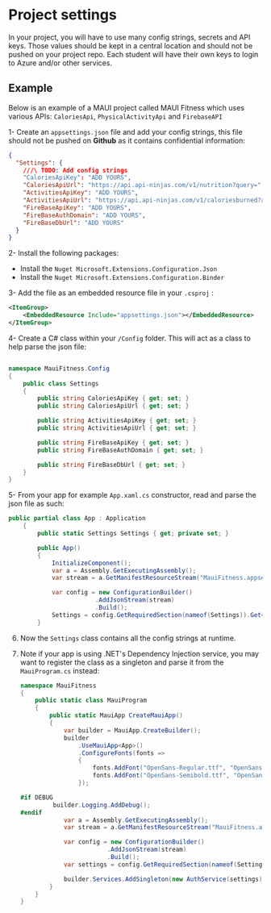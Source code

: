 # Project settings

In your project, you will have to use many config strings, secrets and API keys. Those values should be kept in a central location and should not be pushed on your project repo. Each student will have their own keys to login to Azure and/or other services. 

## Example

Below is an example of a MAUI project called MAUI Fitness which uses various APIs: `CaloriesApi`, `PhysicalActivityApi` and `FirebaseAPI`

1- Create an `appsettings.json` file and add your config strings, this file should not be pushed on **Github** as it contains confidential information: 

```json
{
  "Settings": {
    ///\ TODO: Add config strings
    "CaloriesApiKey": "ADD YOURS",
    "CaloriesApiUrl": "https://api.api-ninjas.com/v1/nutrition?query=",
    "ActivitiesApiKey": "ADD YOURS",
    "ActivitiesApiUrl": "https://api.api-ninjas.com/v1/caloriesburned?activity=",
    "FireBaseApiKey": "ADD YOURS",
    "FireBaseAuthDomain": "ADD YOURS",
    "FireBaseDbUrl": "ADD YOURS"
  }
}

```

2- Install the following packages:

- Install the `Nuget Microsoft.Extensions.Configuration.Json`
- Install the `Nuget Microsoft.Extensions.Configuration.Binder`

3- Add the file as an embedded resource file in your `.csproj` :

```xml
<ItemGroup>
	<EmbeddedResource Include="appsettings.json"></EmbeddedResource>
</ItemGroup>
```

4- Create a C# class within your `/Config` folder. This will act as a class to help parse the json file:

```csharp

namespace MauiFitness.Config
{
    public class Settings 
    {
        public string CaloriesApiKey { get; set; }
        public string CaloriesApiUrl { get; set; }

        public string ActivitiesApiKey { get; set; }
        public string ActivitiesApiUrl { get; set; }

        public string FireBaseApiKey { get; set; }
        public string FireBaseAuthDomain { get; set; }

        public string FireBaseDbUrl { get; set; }
    }
}
```

5- From your app for example `App.xaml.cs` constructor, read and parse the json file as such:

```csharp
public partial class App : Application
    {
        public static Settings Settings { get; private set; }

        public App()
        {
            InitializeComponent();
            var a = Assembly.GetExecutingAssembly();
            var stream = a.GetManifestResourceStream("MauiFitness.appsettings.json");

            var config = new ConfigurationBuilder()
                        .AddJsonStream(stream)
                        .Build();
            Settings = config.GetRequiredSection(nameof(Settings)).Get<Settings>();
        }
```

6. Now the `Settings` class contains all the config strings at runtime. 

7. Note if your app is using .NET's Dependency Injection service, you may want to register the class as a singleton and parse it from the `MauiProgram.cs` instead:

   ```csharp
   namespace MauiFitness
   {
       public static class MauiProgram
       {
           public static MauiApp CreateMauiApp()
           {
               var builder = MauiApp.CreateBuilder();
               builder
                   .UseMauiApp<App>()
                   .ConfigureFonts(fonts =>
                   {
                       fonts.AddFont("OpenSans-Regular.ttf", "OpenSansRegular");
                       fonts.AddFont("OpenSans-Semibold.ttf", "OpenSansSemibold");
                   });
   
   #if DEBUG
       		builder.Logging.AddDebug();
   #endif
               var a = Assembly.GetExecutingAssembly();
               var stream = a.GetManifestResourceStream("MauiFitness.appsettings.json");
   
               var config = new ConfigurationBuilder()
                           .AddJsonStream(stream)
                           .Build();
               var settings = config.GetRequiredSection(nameof(Settings)).Get<Settings>();
   
               builder.Services.AddSingleton(new AuthService(settings));
           }
       }
   }
   ```

   

